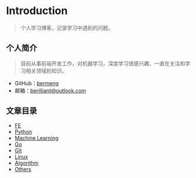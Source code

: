 # Introduction

> 个人学习博客，记录学习中遇到的问题。

## 个人简介

> 目前从事前端开发工作，对机器学习，深度学习很感兴趣，一直在关注和学习相关领域的知识。

- GitHub：[bermeng](https://github.com/bermeng)
- 邮箱：berilliant@outlook.com

## 文章目录

- [FE](f2e/README.md)
- [Python](python/README.md)
- [Machine Learning](ml/README.md)
- [Go](go/README.md)
- [Git](git/README.md)
- [Linux](linux/README.md)
- [Algorithm](algorithm/README.md)
- [Others](others/README.md)
